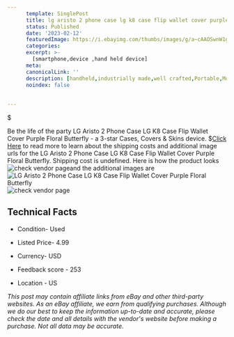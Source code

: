 ```yaml
---
      template: SinglePost
      title: lg aristo 2 phone case lg k8 case flip wallet cover purple floral butterfly
      status: Published
      date: '2023-02-12'
      featuredImage: https://i.ebayimg.com/thumbs/images/g/a~cAAOSwnW1gQq13/s-l225.jpg
      categories: 
      excerpt: >-
        [smartphone,device ,hand held device]
      meta:
      canonicalLink: ''
      description: [handheld,industrially made,well crafted,Portable,Mobile,Compact,Convenient,Lightweight,Maneuverable,Man-portable,Miniature,Carriable,Hand-held,Light,Holdable,Transportable,Mobile device,Pocket-sized,On-the-go,Wireless,Cordless,Compact size,Convenient size, smartphone,device ,hand held device]
      noindex: false
      
        
---
```

$

Be the life of the party LG Aristo 2 Phone Case LG K8 Case Flip Wallet Cover Purple Floral Butterfly - a 3-star Cases, Covers & Skins device.
$[Click Here](https://www.ebay.com/itm/404154338919?hash=item5e1979ce67%3Ag%3Aa%7EcAAOSwnW1gQq13&mkevt=1&mkcid=1&mkrid=711-53200-19255-0&campid=%253CePNCampaignId%253E&customid=%253CreferenceId%253E&toolid=10049) to read more to learn about the shipping costs and additional image urls for the LG Aristo 2 Phone Case LG K8 Case Flip Wallet Cover Purple Floral Butterfly. Shipping cost is undefined. Here is how the product looks ![check vendor page](https://i.ebayimg.com/thumbs/images/g/a~cAAOSwnW1gQq13/s-l225.jpg)and the additional images are![LG Aristo 2 Phone Case LG K8 Case Flip Wallet Cover Purple Floral Butterfly](https://i.ebayimg.com/images/g/a~cAAOSwnW1gQq13/s-l1600.jpg)![check vendor page](https://origin-galleryplus.ebayimg.com/ws/web/404154338919_2_0_1/225x225.jpg,https://origin-galleryplus.ebayimg.com/ws/web/404154338919_3_0_1/225x225.jpg,https://origin-galleryplus.ebayimg.com/ws/web/404154338919_4_0_1/225x225.jpg,https://origin-galleryplus.ebayimg.com/ws/web/404154338919_5_0_1/225x225.jpg,https://origin-galleryplus.ebayimg.com/ws/web/404154338919_6_0_1/225x225.jpg)



 ## Technical Facts 



     
      

 - Condition- Used 


      

 - Listed Price- 4.99 


      

 - Currency- USD 


      

 - Feedback score - 253 


      

 - Location - US 


      
      

 *_This post may contain affiliate links from eBay and other third-party websites. As an eBay affiliate, we earn from qualifying purchases. Although we do our best to keep the information up-to-date and accurate, please check the date and all details with the vendor's website before making a purchase. Not all data may be accurate._*







